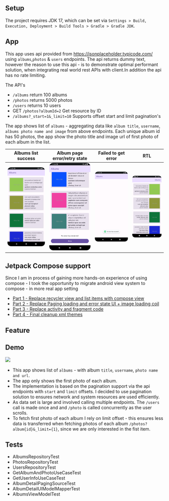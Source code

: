 ## Setup

The project requires JDK 17, which can be set
via `Settings > Build, Execution, Deployment > Build Tools > Gradle > Gradle JDK`.

## App

This app uses api provided from https://jsonplaceholder.typicode.com/ using `albums`,`photos`
& `users` endpoints.
The api returns dummy text, however the reason to use this api - is to demonstrate optimal
performant solution, when integrating real world rest APIs with client.In addition the api has
no rate limiting.

The API's

- `/albums` return 100 albums
- `/photos` returns 5000 photos
- `/users` returns 10 users
- GET `/photos?albumId=2`  Get resource by ID
- `/albums?_start=1&_limit=10` Supports offset start and limit pagination's

The app shows list of `albums` - aggregating data like `album title`, `username`, `albums photo name and image`
from above endpoints.
Each unique album id has 50 photos, the app show the photo title and image url of first photo of
each album in the list.

| Albums list success          | Album page error/retry state            | Failed to get error                | RTL                               |
|------------------------------|-----------------------------------------|------------------------------------|-----------------------------------|
| ![](images/paged_succes.png) | ![](images/paged_error_retry_state.png) | ![](images/failed_to_get_user.png) | ![](images/paged_success_rtl.png) |


## Jetpack Compose support
Since I am in process of gaining more hands-on experience of using compose  - I took the opportunity to migrate android view system 
to compose - in more real app setting 

- [Part 1 - Replace recycler view and list items with compose view](https://github.com/waliahimanshu/typicode-placeholder/pull/1)
- [Part 2 - Replace Paging loading and error state UI + image loading coil](https://github.com/waliahimanshu/typicode-placeholder/pull/2)
- [Part 3 - Replace activity and fragment code](https://github.com/waliahimanshu/typicode-placeholder/pull/3)
- [Part 4 - Final cleanup xml themes](https://github.com/waliahimanshu/typicode-placeholder/pull/4)

## Feature

## Demo

![](images/demo.gif)

- This app shows list of `albums` - with album `title`, `username`, `photo name and url`.
- The app only shows the first photo of each album.
- The implementation is based on the pagination support via the api endpoints with `start`
  and `limit` offsets. I decided to use pagination solution to ensures network and system resources are used
  efficiently.
- As data set is large and involved calling multiple endpoints. The `/users` call is made once and
   and `/photo` is called concurrently as the user scrolls.
- To fetch first photo of each album I rely on limit offset - this ensures less data is transferred
  when fetching photos of each album `/photos?album{id}&_limit={1}`, since we are only interested in 
the fist item.

## Tests

- AlbumsRepositoryTest
- PhotosRepositoryTest
- UsersRepositoryTest
- GetAlbumAndPhotoUseCaseTest
- GetUserInfoUseCaseTest
- AlbumDetailPagingSourceTest
- AlbumDetailUIModelMapperTest
- AlbumsViewModelTest


